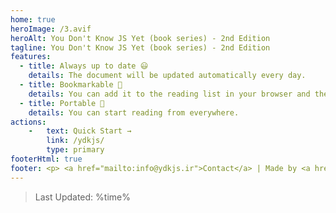 ```yaml
---
home: true
heroImage: /3.avif
heroAlt: You Don't Know JS Yet (book series) - 2nd Edition
tagline: You Don't Know JS Yet (book series) - 2nd Edition
features:
  - title: Always up to date 😃
    details: The document will be updated automatically every day.
  - title: Bookmarkable 🔖
    details: You can add it to the reading list in your browser and then continue reading whenever you are free.
  - title: Portable 🧺
    details: You can start reading from everywhere.
actions:
    -   text: Quick Start →
        link: /ydkjs/
        type: primary
footerHtml: true
footer: <p> <a href="mailto:info@ydkjs.ir">Contact</a> | Made by <a href="https://theMohsen.me" target="_blank">Mohsen Fallahnejad</a> with ❤️ | Generate by <a href="https://v2.vuepress.vuejs.org/" target="_blank">vuepress</a> </p>
---
```


> Last Updated: %time%
